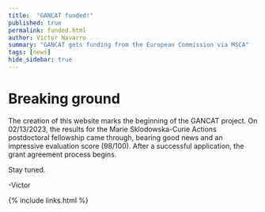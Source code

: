 ```yaml
---
title:  "GANCAT funded!"
published: true
permalink: funded.html
author: Victor Navarro
summary: "GANCAT gets funding from the European Commission via MSCA"
tags: [news]
hide_sidebar: true
---
```


# Breaking ground

The creation of this website marks the beginning of the GANCAT project. On 02/13/2023, the results for the Marie Sklodowska-Curie Actions postdoctoral fellowship came through, bearing good news and an impressive evaluation score (98/100). After a successful application, the grant agreement process begins.

Stay tuned.

-Victor

{% include links.html %}
